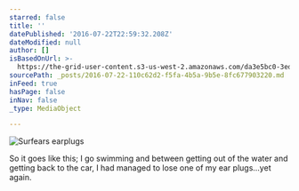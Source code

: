 ```yaml
---
starred: false
title: ''
datePublished: '2016-07-22T22:59:32.208Z'
dateModified: null
author: []
isBasedOnUrl: >-
  https://the-grid-user-content.s3-us-west-2.amazonaws.com/da3e5bc0-3ed3-491e-abf2-2237430b46a7.jpg
sourcePath: _posts/2016-07-22-110c62d2-f5fa-4b5a-9b5e-8fc677903220.md
inFeed: true
hasPage: false
inNav: false
_type: MediaObject

---
```

![Surfears earplugs](https://the-grid-user-content.s3-us-west-2.amazonaws.com/da3e5bc0-3ed3-491e-abf2-2237430b46a7.jpg)

So it goes like this; I go swimming and between getting out of the water and getting back to the car, I had managed to lose one of my ear plugs...yet again.